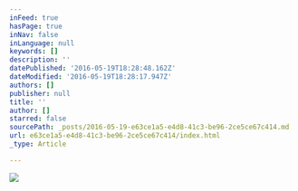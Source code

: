 ```yaml
---
inFeed: true
hasPage: true
inNav: false
inLanguage: null
keywords: []
description: ''
datePublished: '2016-05-19T18:28:48.162Z'
dateModified: '2016-05-19T18:28:17.947Z'
authors: []
publisher: null
title: ''
author: []
starred: false
sourcePath: _posts/2016-05-19-e63ce1a5-e4d8-41c3-be96-2ce5ce67c414.md
url: e63ce1a5-e4d8-41c3-be96-2ce5ce67c414/index.html
_type: Article

---
```

![](https://the-grid-user-content.s3-us-west-2.amazonaws.com/13853ad7-96d9-403a-a6f5-ccaa007300fa.jpg)